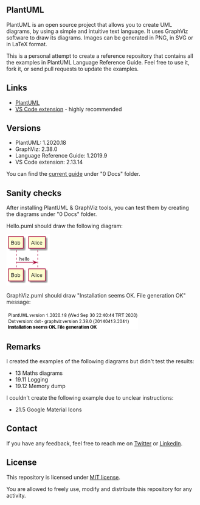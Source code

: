 ## PlantUML

PlantUML is an open source project that allows you to create UML diagrams, by using a simple and intuitive text language. It uses GraphViz software to draw its diagrams. Images can be generated in PNG, in SVG or in LaTeX format.

This is a personal attempt to create a reference repository that contains all the examples in PlantUML Language Reference Guide. Feel free to use it, fork it, or send pull requests to update the examples.

## Links

* [PlantUML](https://plantuml.com/)
* [VS Code extension](https://marketplace.visualstudio.com/items?itemName=jebbs.plantuml) - highly recommended

## Versions

* PlantUML: 1.2020.18
* GraphViz: 2.38.0
* Language Reference Guide: 1.2019.9
* VS Code extension: 2.13.14

You can find the [current guide](https://github.com/coni2k/PlantUML/blob/master/0%20Docs/PlantUML_Language_Reference_Guide_en%20-%201.2019.9.pdf) under "0 Docs" folder.

## Sanity checks

After installing PlantUML & GraphViz tools, you can test them by creating the diagrams under "0 Docs" folder.

Hello.puml should draw the following diagram:

![Hello](https://github.com/coni2k/PlantUML/blob/master/0%20Docs/Hello.png)

GraphViz.puml should draw "Installation seems OK. File generation OK" message:

![GraphViz](https://github.com/coni2k/PlantUML/blob/master/0%20Docs/GraphViz.png)

## Remarks

I created the examples of the following diagrams but didn't test the results:

* 13 Maths diagrams
* 19.11 Logging
* 19.12 Memory dump

I couldn't create the following example due to unclear instructions:

* 21.5 Google Material Icons

## Contact

If you have any feedback, feel free to reach me on [Twitter](https://twitter.com/coni2k) or [LinkedIn](https://www.linkedin.com/in/serkanholat/).

## License

This repository is licensed under [MIT license](/LICENSE).

You are allowed to freely use, modify and distribute this repository for any activity.
